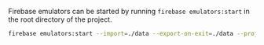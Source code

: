 Firebase emulators can be started by running `firebase emulators:start` in the root directory of the project.

<!-- firebase emulators:start --import=./data --export-on-exit=./data --project "demo-gmrs-6638f" -->
```bash
firebase emulators:start --import=./data --export-on-exit=./data --project "$FIREBASE_PROJECT_ID"
```